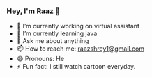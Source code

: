 ### Hey, I'm Raaz 👋

- 🔭 I’m currently working on virtual assistant
- 🌱 I’m currently learning java
- 💬 Ask me about anything
- 📫 How to reach me: raazshrey1@gmail.com
- 😄 Pronouns: He
- ⚡ Fun fact: I still watch cartoon everyday.
